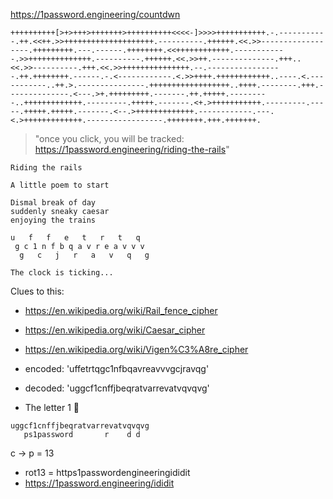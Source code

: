 https://1password.engineering/countdwn

```brainfuck
++++++++++[>+>+++>+++++++>++++++++++<<<<-]>>>>+++++++++++.-.-----------.++.<<++.>>++++++++++++++++++++.----------.++++++.<<.>>------------------.+++++++++.---.------.++++++++.<<++++++++++++.------------.>>++++++++++++++.----------.++++++.<<.>>++.--------------.+++..<<.>>----------.+++.<<.>>+++++++++++++++.--.-----------------.++.++++++++.------.-.<------------.<.>>++++.++++++++++++..----.<.-----------..++.>.---------------.++++++++++++++++++..++++.--------.+++.--------------.<---.>+.+++++++++.-------.++.+++++.---------..+++++++++++++.---------.+++++.-------.<+.>+++++++++++.---------.-----.+++++.+++++.-------.<--.>+++++++++++++.------------.---.<.>+++++++++++++.-----------------.++++++++.+++.+++++++.
```
> "once you click, you will be tracked: https://1password.engineering/riding-the-rails"

```
Riding the rails

A little poem to start

Dismal break of day
suddenly sneaky caesar
enjoying the trains

u   f   f   e   t   r   t   q
 g c 1 n f b q a v r e a v v v
  g   c   j   r   a   v   q   g

The clock is ticking...
```

Clues to this:
- https://en.wikipedia.org/wiki/Rail_fence_cipher
- https://en.wikipedia.org/wiki/Caesar_cipher
- https://en.wikipedia.org/wiki/Vigen%C3%A8re_cipher

- encoded: 'uffetrtqgc1nfbqavreavvvgcjravqg'
- decoded: 'uggcf1cnffjbeqratvarrevatvqvqvg'

- The letter 1 🤔

```
uggcf1cnffjbeqratvarrevatvqvqvg
   ps1password       r    d d
```

c -> p = 13

- rot13 = https1passwordengineeringididit
- https://1password.engineering/ididit

